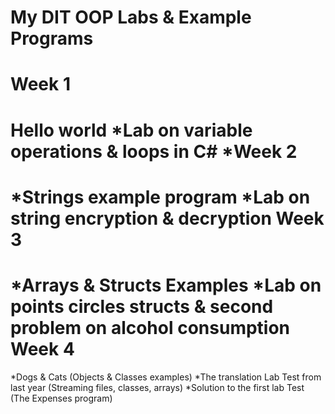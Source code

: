 My DIT OOP Labs &amp; Example Programs
===========================
Week 1
======
Hello world
*Lab on variable operations & loops in C#
*Week 2
======
*Strings example program
*Lab on string encryption & decryption
Week 3
======
*Arrays & Structs Examples 
*Lab on points circles structs & second problem on alcohol consumption
Week 4
======
*Dogs & Cats (Objects & Classes examples)
*The translation Lab Test from last year (Streaming files, classes, arrays)
*Solution to the first lab Test (The Expenses program)

